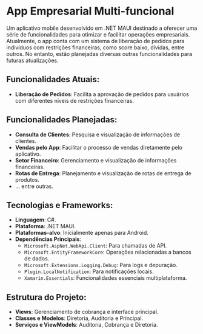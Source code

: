 # App Empresarial Multi-funcional

Um aplicativo mobile desenvolvido em .NET MAUI destinado a oferecer uma série de funcionalidades para otimizar e facilitar operações empresariais. Atualmente, o app conta com um sistema de liberação de pedidos para indivíduos com restrições financeiras, como score baixo, dívidas, entre outros. No entanto, estão planejadas diversas outras funcionalidades para futuras atualizações.

## Funcionalidades Atuais:
- **Liberação de Pedidos**: Facilita a aprovação de pedidos para usuários com diferentes níveis de restrições financeiras.

## Funcionalidades Planejadas:
- **Consulta de Clientes**: Pesquisa e visualização de informações de clientes.
- **Vendas pelo App**: Facilitar o processo de vendas diretamente pelo aplicativo.
- **Setor Financeiro**: Gerenciamento e visualização de informações financeiras.
- **Rotas de Entrega**: Planejamento e visualização de rotas de entrega de produtos.
- ... entre outras.

## Tecnologias e Frameworks:
- **Linguagem**: C#.
- **Plataforma**: .NET MAUI.
- **Plataformas-alvo**: Inicialmente apenas para Android.
- **Dependências Principais**:
  - `Microsoft.AspNet.WebApi.Client`: Para chamadas de API.
  - `Microsoft.EntityFrameworkCore`: Operações relacionadas a bancos de dados.
  - `Microsoft.Extensions.Logging.Debug`: Para logs e depuração.
  - `Plugin.LocalNotification`: Para notificações locais.
  - `Xamarin.Essentials`: Funcionalidades essenciais multiplataforma.

## Estrutura do Projeto:
- **Views**: Gerenciamento de cobrança e interface principal.
- **Classes e Modelos**: Diretoria, Auditoria e Principal.
- **Serviços e ViewModels**: Auditoria, Cobrança e Diretoria.
